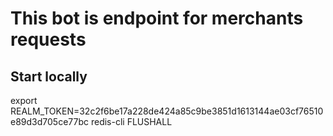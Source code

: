 # This bot is endpoint for merchants requests

## Start locally

export REALM_TOKEN=32c2f6be17a228de424a85c9be3851d1613144ae03cf76510e89d3d705ce77bc
redis-cli FLUSHALL
